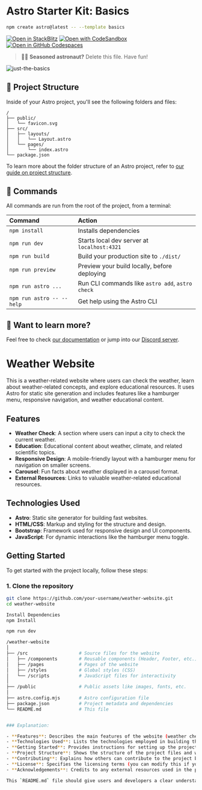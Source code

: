 # Astro Starter Kit: Basics

```sh
npm create astro@latest -- --template basics
```

[![Open in StackBlitz](https://developer.stackblitz.com/img/open_in_stackblitz.svg)](https://stackblitz.com/github/withastro/astro/tree/latest/examples/basics)
[![Open with CodeSandbox](https://assets.codesandbox.io/github/button-edit-lime.svg)](https://codesandbox.io/p/sandbox/github/withastro/astro/tree/latest/examples/basics)
[![Open in GitHub Codespaces](https://github.com/codespaces/badge.svg)](https://codespaces.new/withastro/astro?devcontainer_path=.devcontainer/basics/devcontainer.json)

> 🧑‍🚀 **Seasoned astronaut?** Delete this file. Have fun!

![just-the-basics](https://github.com/withastro/astro/assets/2244813/a0a5533c-a856-4198-8470-2d67b1d7c554)

## 🚀 Project Structure

Inside of your Astro project, you'll see the following folders and files:

```text
/
├── public/
│   └── favicon.svg
├── src/
│   ├── layouts/
│   │   └── Layout.astro
│   └── pages/
│       └── index.astro
└── package.json
```

To learn more about the folder structure of an Astro project, refer to [our guide on project structure](https://docs.astro.build/en/basics/project-structure/).

## 🧞 Commands

All commands are run from the root of the project, from a terminal:

| Command                   | Action                                           |
| :------------------------ | :----------------------------------------------- |
| `npm install`             | Installs dependencies                            |
| `npm run dev`             | Starts local dev server at `localhost:4321`      |
| `npm run build`           | Build your production site to `./dist/`          |
| `npm run preview`         | Preview your build locally, before deploying     |
| `npm run astro ...`       | Run CLI commands like `astro add`, `astro check` |
| `npm run astro -- --help` | Get help using the Astro CLI                     |

## 👀 Want to learn more?

Feel free to check [our documentation](https://docs.astro.build) or jump into our [Discord server](https://astro.build/chat).

# Weather Website

This is a weather-related website where users can check the weather, learn about weather-related concepts, and explore educational resources. It uses Astro for static site generation and includes features like a hamburger menu, responsive navigation, and weather educational content.

## Features

- **Weather Check**: A section where users can input a city to check the current weather.
- **Education**: Educational content about weather, climate, and related scientific topics.
- **Responsive Design**: A mobile-friendly layout with a hamburger menu for navigation on smaller screens.
- **Carousel**: Fun facts about weather displayed in a carousel format.
- **External Resources**: Links to valuable weather-related educational resources.

## Technologies Used

- **Astro**: Static site generator for building fast websites.
- **HTML/CSS**: Markup and styling for the structure and design.
- **Bootstrap**: Framework used for responsive design and UI components.
- **JavaScript**: For dynamic interactions like the hamburger menu toggle.
  
## Getting Started

To get started with the project locally, follow these steps:

### 1. Clone the repository

```bash
git clone https://github.com/your-username/weather-website.git
cd weather-website

Install Dependencies 
npm Install

npm run dev

/weather-website
│
├── /src                   # Source files for the website
│   ├── /components        # Reusable components (Header, Footer, etc.)
│   ├── /pages             # Pages of the website
│   ├── /styles            # Global styles (CSS)
│   └── /scripts           # JavaScript files for interactivity
│
├── /public                # Public assets like images, fonts, etc.
│
├── astro.config.mjs       # Astro configuration file
├── package.json           # Project metadata and dependencies
└── README.md              # This file


### Explanation:

- **Features**: Describes the main features of the website (weather check, educational content, carousel, etc.).
- **Technologies Used**: Lists the technologies employed in building the website (Astro, Bootstrap, JavaScript, etc.).
- **Getting Started**: Provides instructions for setting up the project locally, including cloning the repository, installing dependencies, and running the local development server.
- **Project Structure**: Shows the structure of the project files and where to find key components and pages.
- **Contributing**: Explains how others can contribute to the project by forking the repo, making changes, and submitting pull requests.
- **License**: Specifies the licensing terms (you can modify this if your project uses a different license).
- **Acknowledgements**: Credits to any external resources used in the project (like Bootstrap, weather data links, etc.).

This `README.md` file should give users and developers a clear understanding of the project and how they can get involved!
